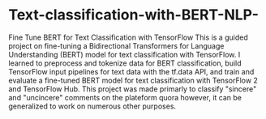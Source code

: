 # Text-classification-with-BERT-NLP-
Fine Tune BERT for Text Classification with TensorFlow
This is a guided project on fine-tuning a Bidirectional Transformers for Language Understanding (BERT) model for text classification with TensorFlow.
I learned to preprocess and tokenize data for BERT classification, build TensorFlow input pipelines for text data with the tf.data API, and train and evaluate a fine-tuned BERT model for text classification with TensorFlow 2 and TensorFlow Hub.
This project was made primarly to classify "sincere" and "uncincere" comments on the plateform quora however, it can be generalized to work on numerous other purposes.
